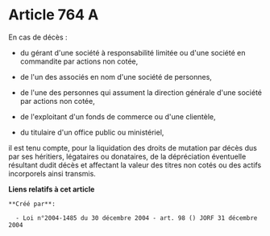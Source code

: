 # Article 764 A

En cas de décès :

- du gérant d'une société à responsabilité limitée ou d'une société en commandite par actions non cotée,

- de l'un des associés en nom d'une société de personnes,

- de l'une des personnes qui assument la direction générale d'une société par actions non cotée,

- de l'exploitant d'un fonds de commerce ou d'une clientèle,

- du titulaire d'un office public ou ministériel, 

il est tenu compte, pour la liquidation des droits de mutation par décès dus par ses héritiers, légataires ou donataires, de
la dépréciation éventuelle résultant dudit décès et affectant la valeur des titres non cotés ou des actifs incorporels ainsi
transmis.

**Liens relatifs à cet article**

	**Créé par**:

	  - Loi n°2004-1485 du 30 décembre 2004 - art. 98 () JORF 31 décembre 2004
